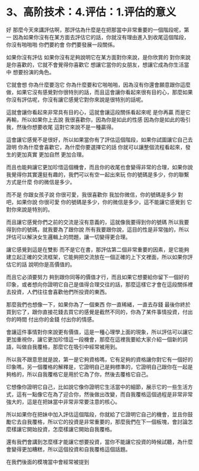# 3、高阶技术：4.评估：1.评估的意义

好 那麼今天來講評估啊，那評估為什麼是在把那當中非常重要的一個階段呢，第一 因為如果你沒有在某方面去評估它的話，你就沒有理由進入到收尾這個階段，你沒有啪啪啪 你們要約會 你們要發展一段關係。

如果你沒有評估 如果你沒有足夠說明它在某方面對你來說，是你欣賞的 對你來說是你喜歡的，它就不會覺得你喜歡它 想讓它當你的女朋友，想讓它成為你生活當中 想要扮演的角色。

它就會想 你為什麼要泡它 你為什麼要和它啪啪啪，因為沒有你還會願意跟你這麼做，如果它沒有感覺對你很特別的話，而且這會讓你看起來很有目的心，那麼如果你沒有評估呢，你沒有讓它感覺它對你來說是很特別的話呢。

這就會讓你看起來非常具有目的心，這就會讓這段關係看起來呢 是你再贏 而是它再輸，所以如果你上去說 我很喜歡你，因為你是如此的性感 因為你是如此的吸引我，然後你想要收尾 這對它來說不是一種贏得。

這會讓它感覺不是很好，所以如果當你有了評估這個階段，如果你試圖讓它自己去證明 你為什麼會喜歡它，為什麼你要選擇它的話 你就可以讓整個流程看起來，發生的更加真實 更加自然 更加合理。

而且也能夠讓它更加珍惜這個機會，而且你的收尾也會變得非常的合理，如果你說 我覺得你其實還挺有趣的，我們可以有空一起出來玩 你的號碼是多少，你的聯繫方式是什麼 你的微信是多少。

而不是 你跟女孩子說 你很可愛，我很喜歡你 我加你微信，你的號碼是多少 對吧，如果你說 你很可愛 你的號碼是多少，你的微信是多少，這不能讓它感覺到 它對你來說是特別的。

而且讓它感覺你們之前的交流是沒有意義的，這就像我要得到你的號碼 所以我要得到你的號碼，就我要為了跟你說 所有我要跟你說，這目的性是非常強的，所以評估可以解決女生邏輯上的問題，讓一切變得更合理。

讓它感覺到這是在雙影 而不是它在書，那評估第二個非常重要的因素，是它能夠建立起正確的交流框架，它能夠把交流放在一個正確的上下文裡面，所以如果你評估它的話 說明你是高價值的。

而且它必須要努力 夠到跟你同等的價值才行，而且如果它想要給你留下一個好的印象，或者想向你證明它自己是值得合理交往的話，那麼這樣它才會在這段關係裡去投資，人們往往會喜歡他們所投資的東西。

那麼我們也想像一下，如果你為了一個東西 你一直稀緒，一直去存錢 最後你終於買到它了，跟你直接花錢去買它的感覺是截然不同的，你為了某件事情投資，付出你的時間 付出你的金錢 付出你的情感。

會讓這件事情對你來說更有價值，這是一種心理學上面的現象，所以評估可以讓它更加重視你，讓它更加珍惜這一段機會，那麼在這裡我要給大家介紹一個新的詞語，叫做自我覆格，那麼它在吸引中經常被用到。

所以我不跟意思就是說，第一是它夠資格嗎，它有足夠的資格讓你對它有一個好的印象嗎，另一個覆格的解釋是，它證明自己是夠標準的，它證明自己跟你在一起是夠格的，所以自我覆格它是用於它為了你，然後去覆格它自己。

它想像你證明它自己，比如說它像你證明它生活當中的細節，展示它的一些生活方式，這有一點像它在為了迎合你，然後做出改變，而自我覆格這個過程是非常非常強大的，這是在把妹當中非常非常要注意的核心。

所以如果你在把妹中加入評估這個階段，你就給了它證明它自己的機會，並且你鼓勵它去自我覆格，所以它的投資是非常重要的，那麼我們在下一個板塊，會討論怎麼樣讓它開始投資，怎麼樣讓它開始自我覆格。

還有我們會講到怎麼樣才能讓它想要投資，當你不能讓它投資的時候試聽，為什麼會變得更加糟糕，所以這個投資和自我覆格這個話題。

在我們後面的模塊當中會經常被提到